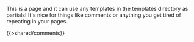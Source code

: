 
This is a page and it can use any templates in the templates directory as partials! It's nice for things like comments or anything you get tired of repeating in your pages.

{{>shared/comments}}
